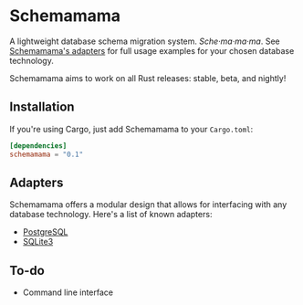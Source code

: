 # Schemamama

A lightweight database schema migration system. *Sche·ma·ma·ma*. See [Schemamama's adapters](#adapters) for full usage examples for your chosen database technology.

Schemamama aims to work on all Rust releases: stable, beta, and nightly!

## Installation

If you're using Cargo, just add Schemamama to your `Cargo.toml`:

```toml
[dependencies]
schemamama = "0.1"
```

## Adapters

Schemamama offers a modular design that allows for interfacing with any database technology. Here's a list of known adapters:

* [PostgreSQL](https://github.com/SkylerLipthay/schemamama_postgres)
* [SQLite3](https://github.com/cmsd2/schemamama_rusqlite)

## To-do

* Command line interface
